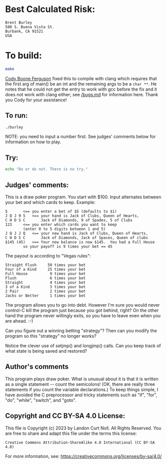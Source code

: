 # Best Calculated Risk:

    Brent Burley
    500 S. Buena Vista St.
    Burbank, CA 91521
    USA

# To build:

```sh
make
```

[Cody Boone Ferguson](/winners.html#Cody_Boone_Ferguson) fixed this to compile with
clang which requires that the first arg of main() be an int and the remaining
args to be a `char **`. He notes that he could not get the entry to work with
gcc before the fix and it does not work with clang either; see
[/bugs.md](/bugs.md) for information here. Thank you Cody for your assistance!



## To run:

```sh
./burley
```

NOTE: you need to input a number first. See judges' comments below for
information on how to play.


## Try:

```sh
echo "Do or do not. There is no try."
```

## Judges' comments:

This is a draw poker program.  You start with $100.  Input alternates
between your bet and which cards to keep.  Example:

    5		<== you enter a bet of $5 (defaults to $1)
    J Q J 9 5	<== your hand is Jack of Clubs, Queen of Hearts,
    C H D S C	    Jack of Diamonds, 9 of Spades, 5 of Clubs
    123		<== you enter which cards you want to keep
			(enter 0 to 5 digits between 1 and 5)
    J Q J J Q	<== your new hand is Jack of Clubs, Queen of Hearts,
    C H D S C	    Jack of Diamonds, Jack of Spaces, Queen of clubs
    $145 (45)	<== Your new balance is now $145.  You had a Full House
			so your payoff is 9 times your bet == 45

The payout is according to "Vegas rules":

    Straight Flush     50 times your bet
    Four of a Kind     25 times your bet
    Full House          9 times your bet
    Flush               6 times your bet
    Straight            4 times your bet
    3 of a Kind         3 times your bet
    2 Pair              2 times your bet
    Jacks or Better     1 times your bet

The program allows you to go into debt.  However I'm sure you would
never control-C kill the program just because you got behind, right?
On the other hand the program never willingly exits, so you have
to leave even when you are ahead.  :-)

Can you figure out a winning betting "strategy"?  Then can you modify
the program so this "strategy" no longer works?

Notice the clever use of setjmp() and longjmp() calls.  Can you keep
track of what state is being saved and restored?

## Author's comments

This program plays draw poker.  What is unusual about it is that it
is written as a single statement -- count the semicolons!  (OK, there
are really three statements if you count the variable declarations.)  To
keep things simple, I have avoided the C preprocessor and tricky
statements such as "if", "for", "do", "while", "switch", and "goto".

## Copyright and CC BY-SA 4.0 License:

This file is Copyright (c) 2023 by Landon Curt Noll.  All Rights Reserved.
You are free to share and adapt this file under the terms this license:

    Creative Commons Attribution-ShareAlike 4.0 International (CC BY-SA 4.0)

For more information, see: https://creativecommons.org/licenses/by-sa/4.0/

